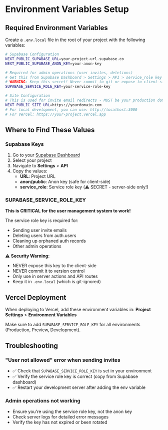 # Environment Variables Setup

## Required Environment Variables

Create a `.env.local` file in the root of your project with the following variables:

```bash
# Supabase Configuration
NEXT_PUBLIC_SUPABASE_URL=your-project-url.supabase.co
NEXT_PUBLIC_SUPABASE_ANON_KEY=your-anon-key

# Required for admin operations (user invites, deletions)
# Get this from Supabase Dashboard > Settings > API > service_role key
# WARNING: Keep this secret! Never commit to git or expose to client-side code
SUPABASE_SERVICE_ROLE_KEY=your-service-role-key

# Site Configuration
# This is used for invite email redirects - MUST be your production domain
NEXT_PUBLIC_SITE_URL=https://yourdomain.com
# For local development, you can use: http://localhost:3000
# For Vercel: https://your-project.vercel.app
```

## Where to Find These Values

### Supabase Keys

1. Go to your [Supabase Dashboard](https://supabase.com/dashboard)
2. Select your project
3. Navigate to **Settings** > **API**
4. Copy the values:
   - **URL**: Project URL
   - **anon/public**: Anon key (safe for client-side)
   - **service_role**: Service role key (⚠️ SECRET - server-side only!)

### SUPABASE_SERVICE_ROLE_KEY

**This is CRITICAL for the user management system to work!**

The service role key is required for:
- Sending user invite emails
- Deleting users from auth.users
- Cleaning up orphaned auth records
- Other admin operations

⚠️ **Security Warning:**
- NEVER expose this key to the client-side
- NEVER commit it to version control
- Only use in server actions and API routes
- Keep it in `.env.local` (which is git-ignored)

## Vercel Deployment

When deploying to Vercel, add these environment variables in:
**Project Settings** > **Environment Variables**

Make sure to add `SUPABASE_SERVICE_ROLE_KEY` for all environments (Production, Preview, Development).

## Troubleshooting

### "User not allowed" error when sending invites
- ✅ Check that `SUPABASE_SERVICE_ROLE_KEY` is set in your environment
- ✅ Verify the service role key is correct (copy from Supabase dashboard)
- ✅ Restart your development server after adding the env variable

### Admin operations not working
- Ensure you're using the service role key, not the anon key
- Check server logs for detailed error messages
- Verify the key has not expired or been rotated

